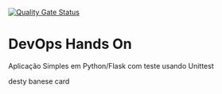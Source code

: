 [![Quality Gate Status](https://sonarcloud.io/api/project_badges/measure?project=sousamleonardo_devopslab&metric=alert_status)](https://sonarcloud.io/summary/new_code?id=sousamleonardo_devopslab)

# DevOps Hands On
Aplicação Simples em Python/Flask com teste usando Unittest

desty
banese card
